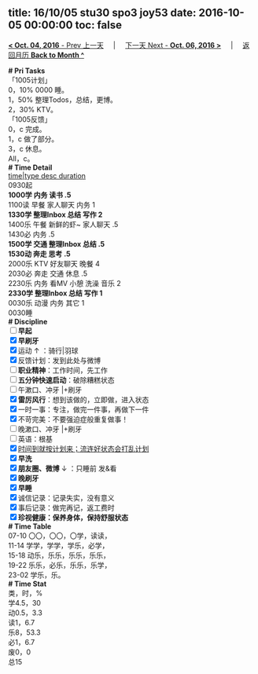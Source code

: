 title: 16/10/05 stu30 spo3 joy53
date: 2016-10-05 00:00:00
toc: false
---
[**< Oct. 04, 2016** - Prev 上一天](/lifelogs/2016/10/d04.html) &nbsp; &nbsp; | &nbsp; &nbsp; [下一天 Next - **Oct. 06, 2016 >**](/lifelogs/2016/10/d06.html) &nbsp; &nbsp; |  &nbsp; &nbsp; [返回月历 **Back to Month ^**](/lifelogs/2016/10/index.html)
<br/><div><b># Pri Tasks</b></div><div>「1005计划」</div><div>0，10% 0000 睡。</div><div>1，50% 整理Todos，总结，更博。</div><div>2，30% KTV。</div><div>「1005反馈」</div><div>0，c 完成。</div><div>1，c 做了部分。</div><div>3，c 休息。</div><div>All，c。</div><div><b># Time Detail</b></div><div><u>time|type desc duration</u></div><div>0930起</div><div><b>1000学 内务 读书 .5</b></div><div>1100读 早餐 家人聊天 内务 1</div><div><b>1330学 整理Inbox 总结 写作 2</b></div><div>1400乐 午餐 新鲜的虾~ 家人聊天 .5</div><div>1430必 内务 .5</div><div><b>1500学 交通 整理Inbox 总结 .5</b></div><div><b>1530动 奔走 思考 .5</b></div><div>2000乐 KTV 好友聊天 晚餐 4</div><div>2030必 奔走 交通 休息 .5</div><div>2230乐 内务 看MV 小憩 洗澡 音乐 2</div><div><b>2330学 整理Inbox 总结 写作 1</b></div><div>0030乐 动漫 内务 其它 1</div><div>0030睡</div><div><b># Discipline</b></div><div><b><input type="checkbox"/></b><b>早起</b></div><div><input checked="true" type="checkbox"/><b>早刷牙</b></div><div><input checked="true" type="checkbox"/>运动 ↑ ：骑行|羽球</div><div><input checked="true" type="checkbox"/>反馈计划：发到此处与微博</div><div><input type="checkbox"/><b>职业精神</b>：工作时间，先工作</div><div><input type="checkbox"/><b>五分钟快速启动</b>：破除糟糕状态</div><div><input type="checkbox"/>午漱口、冲牙 |+刷牙</div><div><input checked="true" type="checkbox"/><b>雷厉风行</b>：想到该做的，立即做，进入状态</div><div><input checked="true" type="checkbox"/>一时一事：专注，做完一件事，再做下一件</div><div><input checked="true" type="checkbox"/>不苛完美：不要强迫症般重复做事！</div><div><input type="checkbox"/>晚漱口、冲牙 |+刷牙</div><div><input type="checkbox"/>英语：根基</div><div><u><input checked="true" type="checkbox"/></u><u>时间到就按计划来；流连好状态会打乱计划</u></div><div><input checked="true" type="checkbox"/><b>早洗</b></div><div><b><input checked="true" type="checkbox"/></b><b>朋友圈、微博</b> ↓ ：只睡前 发&amp;看</div><div><b><input checked="true" type="checkbox"/></b><b>晚刷牙</b></div><div><input checked="true" type="checkbox"/><b>早睡</b></div><div><input checked="true" type="checkbox"/>诚信记录：记录失实，没有意义</div><div><input checked="true" type="checkbox"/>事后记录：做完再记，返工费时</div><div><b><input checked="true" type="checkbox"/></b><b>珍视健康：保养身体，保持舒服状态</b></div><div><b># Time Table</b></div><div>07-10 〇〇，〇〇，〇学，读读，</div><div>11-14 学学，学学，学乐，必学，</div><div>15-18 动乐，乐乐，乐乐，乐乐，</div><div>19-22 乐乐，必乐，乐乐，乐学，</div><div>23-02 学乐，乐。</div><div><b># Time Stat</b></div><div>类，时，%</div><div>学4.5，30</div><div>动0.5，3.3</div><div>读1，6.7</div><div>乐8，53.3</div><div>必1，6.7</div><div>废0，0</div><div>总15</div>